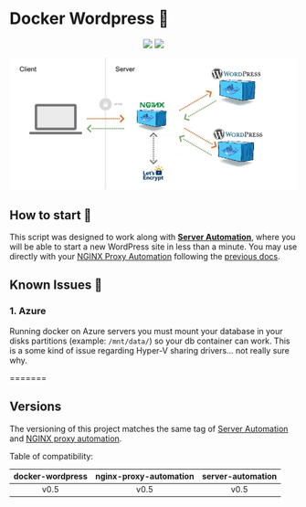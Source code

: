 # Docker Wordpress 🚀

<p align="center">
    <a target="_blank" href="https://docs.docker.com/"><img src="https://img.shields.io/badge/Docker-2CA5E0?style=for-the-badge&logo=docker&logoColor=white" /></a>
    <a target="_blank" href="https://developer.wordpress.org/"><img src="https://img.shields.io/badge/Wordpress-21759B?style=for-the-badge&logo=wordpress&logoColor=white" /></a>
</p>

![wordpress-docker-letsencrypt](https://github.com/evertramos/images/raw/master/wordpress.jpg)


## How to start 🔰

This script was designed to work along with [**Server Automation**](https://github.com/evertramos/server-automation),
where you will be able to start a new WordPress site in less than a minute. 
You may use directly with your [NGINX Proxy Automation](https://github.com/evertramos/nginx-proxy-automation) 
following the [previous docs](./docs/v0.5.md). 

## Known Issues 💭 

### 1. Azure

Running docker on Azure servers you must mount your database in your disks partitions (example: `/mnt/data/`) so your db container can work. This is a some kind of issue regarding Hyper-V sharing drivers... not really sure why.

=======

## Versions

The versioning of this project matches the same tag of 
[Server Automation](https://github.com/evertramos/server-automation) and 
[NGINX proxy automation](https://github.com/evertramos/nginx-proxy-automation).

Table of compatibility:

docker-wordpress    |   nginx-proxy-automation  |   server-automation
:---:               |   :---:                   |   :---:
v0.5                |   v0.5                    |   v0.5

